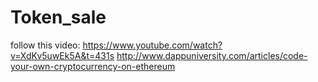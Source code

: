 # Token_sale
follow this video: 
https://www.youtube.com/watch?v=XdKv5uwEk5A&t=431s
http://www.dappuniversity.com/articles/code-your-own-cryptocurrency-on-ethereum